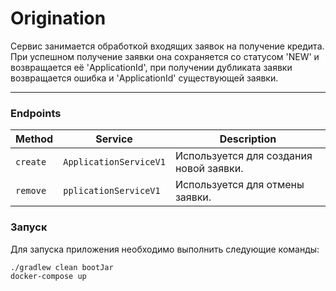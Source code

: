 # Origination

Сервис занимается обработкой входящих заявок на получение кредита.
При успешном получение заявки она сохраняется со статусом 'NEW' и возвращается её 'ApplicationId', при получении
дубликата
заявки возвращается ошибка и 'ApplicationId' существующей заявки.
___

### Endpoints

| Method   | Service                | Description                             |
|----------|------------------------|-----------------------------------------|
| `create` | `ApplicationServiceV1` | Используется для создания новой заявки. |
| `remove` | `pplicationServiceV1`  | Используется для отмены заявки.         |

### Запуск

Для запуска приложения необходимо выполнить следующие команды:

```
./gradlew clean bootJar
docker-compose up
```